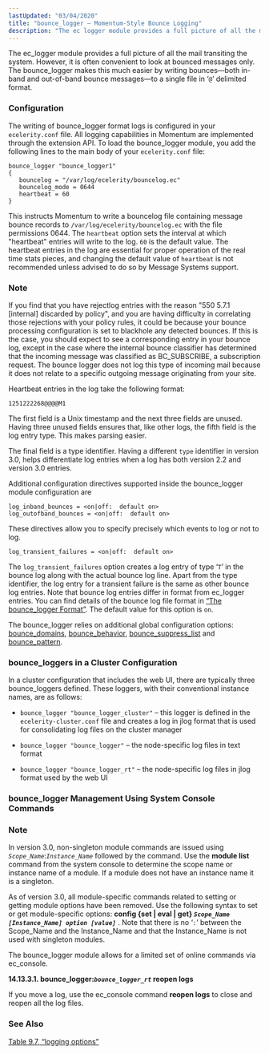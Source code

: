 ```yaml
---
lastUpdated: "03/04/2020"
title: "bounce_logger – Momentum-Style Bounce Logging"
description: "The ec logger module provides a full picture of all the mail transiting the system However it is often convenient to look at bounced messages only The bounce logger makes this much easier by writing bounces both in band and out of band bounce messages to a single file in..."
---
```


<a name="idp18162576"></a> 

The ec_logger module provides a full picture of all the mail transiting the system. However, it is often convenient to look at bounced messages only. The bounce_logger makes this much easier by writing bounces—both in-band and out-of-band bounce messages—to a single file in ‘`@`’ delimited format.

### <a name="modules.bounce_logger.configuration"></a> Configuration

The writing of bounce_logger format logs is configured in your `ecelerity.conf` file. All logging capabilities in Momentum are implemented through the extension API. To load the bounce_logger module, you add the following lines to the main body of your `ecelerity.conf` file:

<a name="example.bounce_logger.3"></a> 


```
bounce_logger "bounce_logger1"
{
   bouncelog = "/var/log/ecelerity/bouncelog.ec"
   bouncelog_mode = 0644
   heartbeat = 60
}
```

This instructs Momentum to write a bouncelog file containing message bounce records to `/var/log/ecelerity/bouncelog.ec` with the file permissions 0644\. The `heartbeat` option sets the interval at which "heartbeat" entries will write to the log. `60` is the default value. The heartbeat entries in the log are essential for proper operation of the real time stats pieces, and changing the default value of `heartbeat` is not recommended unless advised to do so by Message Systems support.

### Note

If you find that you have rejectlog entries with the reason "550 5.7.1 [internal] discarded by policy", and you are having difficulty in correlating those rejections with your policy rules, it could be because your bounce processing configuration is set to blackhole any detected bounces. If this is the case, you should expect to see a corresponding entry in your bounce log, except in the case where the internal bounce classifier has determined that the incoming message was classified as BC_SUBSCRIBE, a subscription request. The bounce logger does not log this type of incoming mail because it does not relate to a specific outgoing message originating from your site.

Heartbeat entries in the log take the following format:

`1251222268@@@@M1`

The first field is a Unix timestamp and the next three fields are unused. Having three unused fields ensures that, like other logs, the fifth field is the log entry type. This makes parsing easier.

The final field is a type identifier. Having a different `type` identifier in version 3.0, helps differentiate log entries when a log has both version 2.2 and version 3.0 entries.

Additional configuration directives supported inside the bounce_logger module configuration are

```
log_inband_bounces = <on|off:  default on>
log_outofband_bounces = <on|off:  default on>
```

These directives allow you to specify precisely which events to log or not to log.

`log_transient_failures = <on|off:  default on>`

The `log_transient_failures` option creates a log entry of type ‘`T`’ in the bounce log along with the actual bounce log line. Apart from the type identifier, the log entry for a transient failure is the same as other bounce log entries. Note that bounce log entries differ in format from ec_logger entries. You can find details of the bounce log file format in [“The bounce_logger Format”](/momentum/3/3-reference/log-formats-version-3#bounce_logger.format3). The default value for this option is `on`.

The bounce_logger relies on additional global configuration options: [bounce_domains](/momentum/3/3-reference/3-reference-conf-ref-bounce-domains), [bounce_behavior](/momentum/3/3-reference/3-reference-conf-ref-bounce-behavior), [bounce_suppress_list](/momentum/3/3-reference/3-reference-conf-ref-bounce-suppress-list) and [bounce_pattern](/momentum/3/3-reference/3-reference-conf-ref-bounce-pattern).

### <a name="idp18187424"></a> bounce_loggers in a Cluster Configuration

In a cluster configuration that includes the web UI, there are typically three bounce_loggers defined. These loggers, with their conventional instance names, are as follows:

*   `bounce_logger "bounce_logger_cluster"` – this logger is defined in the `ecelerity-cluster.conf` file and creates a log in jlog format that is used for consolidating log files on the cluster manager

*   `bounce_logger "bounce_logger"` – the node-specific log files in text format

*   `bounce_logger "bounce_logger_rt"` – the node-specific log files in jlog format used by the web UI

### <a name="modules.bounce_logger.console3"></a> bounce_logger Management Using System Console Commands

### Note

In version 3.0, non-singleton module commands are issued using *`Scope_Name`*:*`Instance_Name`* followed by the command. Use the **module list**      command from the system console to determine the scope name or instance name of a module. If a module does not have an instance name it is a singleton.

As of version 3.0, all module-specific commands related to setting or getting module options have been removed. Use the following syntax to set or get module-specific options: **config {set | eval | get} *`Scope_Name [Instance_Name] option [value]`*** . Note that there is no ‘`:`’ between the Scope_Name and the Instance_Name and that the Instance_Name is not used with singleton modules.

The bounce_logger module allows for a limited set of online commands via ec_console.

**<a name="modules.bounce_logger.console3.reopen"></a> 14.13.3.1. bounce_logger:*`bounce_logger_rt`* reopen logs**

If you move a log, use the ec_console command **reopen logs**      to close and reopen all the log files.

### <a name="idp18205152"></a> See Also

[Table 9.7, “logging options”](/momentum/3/3-reference/options-summary#logging-options-table)